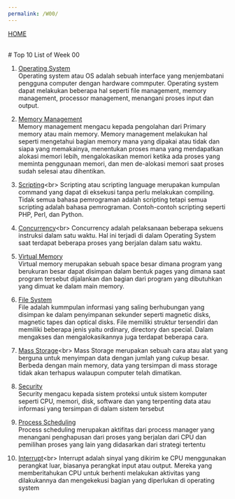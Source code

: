 ```yaml
---
permalink: /W00/
---
```

[HOME](../)

<br>
# Top 10 List of Week 00

1. [Operating System](https://www.tutorialspoint.com/operating_system/os_overview.htm#:~:text=An%20Operating%20System%20(OS)%20is,as%20disk%20drives%20and%20printers.1)<br>
Operating system atau OS adalah sebuah interface yang menjembatani pengguna computer dengan hardware commputer.
Operating system dapat melakukan beberapa hal seperti file management, memory management, processor management,
menangani proses input dan output.

2. [Memory Management](https://www.tutorialspoint.com/operating_system/os_memory_management.html)<br>
Memory management mengacu kepada pengolahan dari Primary memory atau main memory. Memory management melakukan
hal seperti mengetahui bagian memory mana yang dipakai atau tidak dan siapa yang memakainya, menentukan
proses mana yang mendapatkan alokasi memori lebih, mengalokasikan memori ketika ada proses yang meminta penggunaan 
memori, dan men de-alokasi memori saat proses sudah selesai atau dihentikan.

3. [Scripting](https://careerkarma.com/blog/what-is-a-scripting-language/#:~:text=Scripting%20language%20(also%20known%20as,programming%20languages%20are%20scripting%20languages.))<br>
Scripting atau scripting language merupakan kumpulan command yang dapat di eksekusi tanpa perlu melakukan compiling.
Tidak semua bahasa pemrograman adalah scripting tetapi semua scripting adalah bahasa pemrograman.
Contoh-contoh scripting seperti PHP, Perl, dan Python.

4. [Concurrency](https://www.geeksforgeeks.org/concurrency-in-operating-system/#:~:text=Concurrency%20is%20the%20execution%20of,shared%20memory%20or%20message%20passing.)<br>
Concurrency adalah pelaksanaan beberapa sekuens instruksi dalam satu waktu. Hal ini terjadi di dalam Operating System saat terdapat beberapa
proses yang berjalan dalam satu waktu.

5. [Virtual Memory](https://www.studytonight.com/operating-system/virtual-memory)<br>
Virtual memory merupakan sebuah space besar dimana program yang berukuran besar dapat disimpan dalam
bentuk pages yang dimana saat program tersebut dijalankan dan bagian dari program yang dibutuhkan yang dimuat
ke dalam main memory.

6. [File System](https://www.tutorialspoint.com/operating_system/os_file_system.html)<br>
File adalah kummpulan informasi yang saling berhubungan yang disimpan ke dalam penyimpanan
sekunder seperti magnetic disks, magnetic tapes dan optical disks. File memiliki struktur tersendiri dan
memiliki beberapa jenis yaitu ordinary, directory dan special. Dalam mengakses dan mengalokasikannya juga
terdapat beberapa cara.

7. [Mass Storage](https://www.webopedia.com/TERM/M/mass_storage.html#:~:text=Mass%20storage%20refers%20to%20various,storing%20large%20amounts%20of%20data.&text=Modern%20mass%20storage%20devices%20include,storage%20areas%20within%20the%20computer.)<br>
Mass Storage merupakan sebuah cara atau alat yang berguna untuk menyimpan data dengan jumlah yang cukup besar.
Berbeda dengan main memory, data yang tersimpan di mass storage tidak akan terhapus walaupun computer telah dimatikan.

8. [Security](https://www.tutorialspoint.com/operating_system/os_security.htm)<br>
Security mengacu kepada sistem proteksi untuk sistem komputer seperti CPU, memori, disk, software dan yang terpenting
data atau informasi yang tersimpan di dalam sistem tersebut

9. [Process Scheduling](https://www.tutorialspoint.com/operating_system/os_process_scheduling.htm)<br>
Process scheduling merupakan aktifitas dari process manager yang menangani penghapusan dari proses yang berjalan
dari CPU dan pemilihan proses yang lain yang didasarkan dari strategi tertentu

10. [Interrupt](http://faculty.salina.k-state.edu/tim/ossg/Introduction/OSworking.html#:~:text=Interrupts%20are%20signals%20sent%20to,part%20of%20the%20operating%20system.&text=Hardware%20Interupts%20are%20generated%20by,some%20attention%20from%20the%20OS.)<br>
Interrupt adalah sinyal yang dikirim ke CPU menggunakan perangkat luar, biasanya perangkat input atau output. Mereka yang memberitahukan 
CPU untuk berhenti melakukan aktivitas yang dilakukannya dan mengekekusi bagian yang diperlukan di operating system
